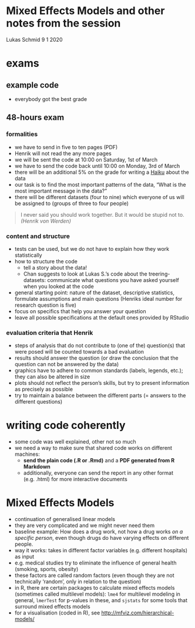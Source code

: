 Mixed Effects Models and other notes from the session
================
Lukas Schmid
9 1 2020

# exams

## example code

  - everybody got the best grade

## 48-hours exam

### formalities

  - we have to send in five to ten pages (PDF)
  - Henrik will not read the any more pages
  - we will be sent the code at 10:00 on Saturday, 1st of March
  - we have to send the code back until 10:00 on Monday, 3rd of March
  - there will be an additional 5% on the grade for writing a
    [Haiku](https://ja.wikipedia.org/wiki/%E4%BF%B3%E5%8F%A5) about the
    data
  - our task is to find the most important patterns of the data, “What
    is the most important message in the data?”
  - there will be different datasets (four to nine) which everyone of us
    will be assigned to (groups of three to four people)

> I never said you should work together. But it would be stupid not to.
> *(Henrik von Werden)*

### content and structure

  - tests can be used, but we do not have to explain how they work
    statistically
  - how to structure the code
      - tell a story about the data\!
      - Chan suggests to look at Lukas S.’s code about the
        treering-datasets: communicate what questions you have asked
        yourself when you looked at the code
  - general starting point: nature of the dataset, descriptive
    statistics, formulate assumptions and main questions (Henriks ideal
    number for research question is five)
  - focus on specifics that help you answer your question
  - leave all possible specifications at the default ones provided by
    RStudio

### evaluation criteria that Henrik

  - steps of analysis that do not contribute to (one of the) question(s)
    that were posed will be counted towards a bad evaluation
  - results should answer the question (or draw the conclusion that the
    question can not be answered by the data)
  - graphics have to adhere to common standards (labels, legends, etc.);
    they can also be altered in size
  - plots should not reflect the person’s skills, but try to present
    information as precisely as possible
  - try to maintain a balance between the different parts (= answers to
    the different questions)

# writing code coherently

  - some code was well explained, other not so much
  - we need a way to make sure that shared code works on different
    machines:
      - **send the plain code (.R or .Rmd)** and a **PDF generated from
        R Markdown**
      - additionally, everyone can send the report in any other format
        (e.g. .html) for more interactive documents

# Mixed Effects Models

  - continuation of generalised linear models
  - they are very complicated and we might never need them
  - baseline example: How does a drug work, not how a drug works *on a
    specific person*, even though drugs do have varying effects on
    different people.
  - way it works: takes in different factor variables (e.g. different
    hospitals) as input
  - e.g. medical studies try to eliminate the influence of general
    health (smoking, sports, obesity)
  - these factors are called random factors (even though they are not
    technically ‘random’, only in relation to the question)
  - in R, there are certain packages to calculate mixed effects models
    (sometimes called multilevel models): `lme4` for multilevel modeling
    in general, `lmerTest` for p-values in these, and `sjstats` for some
    tools that surround mixed effects models
  - for a visualisation (coded in R), see
    <http://mfviz.com/hierarchical-models/>
